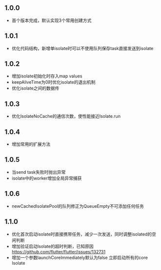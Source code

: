 ## 1.0.0

* 首个版本完成，默认实现3个常用创建方式

## 1.0.1

* 优化代码结构，新增单isolate时可以不使用队列保存task直接发送到isolate

## 1.0.2

* 增加isolate初始化时存入map values
* keepAliveTime为0时优化isolate的退出机制
* 优化isolate之间的数据传

## 1.0.3

* 优化IsolateNoCache的通信次数，使性能接近Isolate.run

## 1.0.4

* 增加常用的扩展方法

## 1.0.5

* 当send task失败时抛出异常
* isolate中的worker增加全局异常捕获

## 1.0.6

* newCachedIsolatePool的队列修正为QueueEmpty不可添加任何任务

## 1.1.0

* 优化首次启动isolate时直接携带任务，减少一次发送，同时调整isolated的空闲判断
* 增加验证启动Isolate的超时判断，已知原因 https://github.com/flutter/flutter/issues/132731
* 增加一个参数launchCoreImmediately默认为false 立即启动所有的core Isolate

